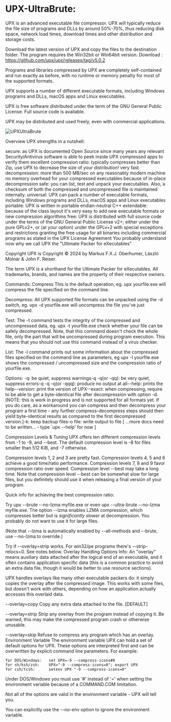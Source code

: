 # UPX-UltraBrute:

UPX is an advanced executable file compressor. UPX will typically reduce the file size of programs and DLLs by around 50%-70%, thus reducing disk space, network load times, download times and other distribution and storage costs.

Download the latest version of UPX and copy the files to the destination folder.
The program requires the Win32bit or Win64bit version.
Download : https://github.com/upx/upx/releases/tag/v5.0.2

Programs and libraries compressed by UPX are completely self-contained and run exactly as before, with no runtime or memory penalty for most of the supported formats.

UPX supports a number of different executable formats, including Windows programs and DLLs, macOS apps and Linux executables.

UPX is free software distributed under the term of the GNU General Public License. Full source code is available.

UPX may be distributed and used freely, even with commercial applications.


![UPXUltraBrute](https://github.com/user-attachments/assets/de251eac-1e6d-475b-89b7-d3cfa9c80c8c)


Overview
UPX strengths in a nutshell:

secure: as UPX is documented Open Source since many years any relevant Security/Antivirus software is able to peek inside UPX compressed apps to verify them
excellent compression ratio: typically compresses better than Zip, use UPX to decrease the size of your distribution!
very fast decompression: more than 500 MB/sec on any reasonably modern machine
no memory overhead for your compressed executables because of in-place decompression
safe: you can list, test and unpack your executables. Also, a checksum of both the compressed and uncompressed file is maintained internally.
universal: UPX can pack a number of executable formats, including Windows programs and DLLs, macOS apps and Linux executables
portable: UPX is written in portable endian-neutral C++
extendable: because of the class layout it's very easy to add new executable formats or new compression algorithms
free: UPX is distributed with full source code under the terms of the GNU General Public License v2+; either under the pure GPLv2+, or (at your option) under the GPLv+2 with special exceptions and restrictions granting the free usage for all binaries including commercial programs as stated in the UPX License Agreement
You probably understand now why we call UPX the "Ultimate Packer for eXecutables"

Copyright
UPX is Copyright © 2024 by Markus F.X.J. Oberhumer, László Molnár & John F. Reiser.

The term UPX is a shorthand for the Ultimate Packer for eXecutables. All trademarks, brands, and names are the property of their respective owners.


Commands:
Compress
This is the default operation, eg. upx yourfile.exe will compress the file specified on the command line.

Decompress:
All UPX supported file formats can be unpacked using the -d switch, eg. upx -d yourfile.exe will uncompress the file you've just compressed.

Test:
The -t command tests the integrity of the compressed and uncompressed data, eg. upx -t yourfile.exe check whether your file can be safely decompressed. Note, that this command doesn't check the whole file, only the part that will be uncompressed during program execution. This means that you should not use this command instead of a virus checker.

List:
The -l command prints out some information about the compressed files specified on the command line as parameters, eg upx -l yourfile.exe shows the compressed / uncompressed size and the compression ratio of yourfile.exe.

Options:
-q: be quiet, suppress warnings-q -q(or -qq): be very quiet, suppress errors-q -q -q(or -qqq): produce no output at all--help: prints the help--version: print the version of UPX--exact: when compressing, require to be able to get a byte-identical file after decompression with option -d. [NOTE: this is work in progress and is not supported for all formats yet. If you do care, as a workaround you can compress and then decompress your program a first time - any further compress-decompress steps should then yield byte-identical results as compared to the first decompressed version.]-k: keep backup files-o file: write output to file
[ ...more docs need to be written... - type `upx --help' for now ]

Compression Levels & Tuning
UPX offers ten different compression levels from -1 to -9, and --best.  The default compression level is -8 for files smaller than 512 KiB, and -7 otherwise.

Compression levels 1, 2 and 3 are pretty fast.
Compression levels 4, 5 and 6 achieve a good time/ratio performance.
Compression levels 7, 8 and 9 favor compression ratio over speed.
Compression level --best may take a long time.
Note that compression level --best can be somewhat slow for large files, but you definitely should use it when releasing a final version of your program.

Quick info for achieving the best compression ratio:

Try upx --brute --no-lzma myfile.exe or even upx --ultra-brute --no-lzma myfile.exe.
The option --lzma enables LZMA compression, which compresses better but is *significantly slower* at decompression. You probably do not want to use it for large files.

(Note that --lzma is automatically enabled by --all-methods and --brute, use --no-lzma to override.)

Try if --overlay=strip works.
For win32/pe programs there's --strip-relocs=0. See notes below.
Overlay Handling Options
Info: An "overlay" means auxiliary data attached after the logical end of an executable, and it often contains application specific data (this is a common practice to avoid an extra data file, though it would be better to use resource sections).

UPX handles overlays like many other executable packers do: it simply copies the overlay after the compressed image. This works with some files, but doesn't work with others, depending on how an application actually accesses this overlaid data.

  --overlay=copy    Copy any extra data attached to the file. [DEFAULT]

  --overlay=strip   Strip any overlay from the program instead of
                    copying it. Be warned, this may make the compressed
                    program crash or otherwise unusable.

  --overlay=skip    Refuse to compress any program which has an overlay.
Environment Variable
The environment variable UPX can hold a set of default options for UPX. These options are interpreted first and can be overwritten by explicit command line parameters. For example:

    for DOS/Windows:   set UPX=-9 --compress-icons#0
    for sh/ksh/zsh:    UPX="-9 --compress-icons=0"; export UPX
    for csh/tcsh:      setenv UPX "-9 --compress-icons=0"
    
Under DOS/Windows you must use '#' instead of '=' when setting the environment variable because of a COMMAND.COM limitation.

Not all of the options are valid in the environment variable - UPX will tell you.

You can explicitly use the --no-env option to ignore the environment variable.
